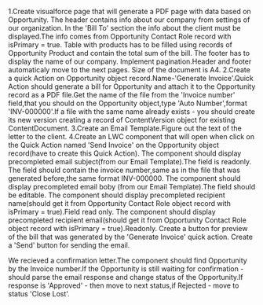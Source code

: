  1.Create visualforce page that will generate a PDF page with data based on Opportunity.
The header contains info about our company from settings of our organization.
In the 'Bill To' section the info about the client must be displayed.The info comes from Opportunity Contact Role 
record with isPrimary = true.
Table with products has to be filled using records of Opportunity Product and contain the total sum of the bill.
The footer has to display the name of our company.
Implement pagination.Header and footer automaticaly move to the next pages.
Size of the document is A4.
 2.Create a quick Action on Opportunity object record.Name-'Generate Invoice'.Quick Action should generate a bill 
for Opportunity and attach it to the Opportunity record as a PDF file.Get the name of the file from the 'Invoice 
number' field,that you should on the Opportunity object,type 'Auto Number',format 'INV-000000'.If a file with the same name 
already exists - you should create its new version creating a record of ContentVersion object for existing 
ContentDocument.
 3.Create an Email Template.Figure out the text of the letter to the client.
 4.Create an LWC component that will open when click on the Quick Action named 'Send Invoice' on the Opportunity object
 record(have to create this Quick Action).
    The component should display precompleted email subject(from our Email Template).The field is readonly.
    The field should contain the invoice number,same as in the file that was generated before,the same format
    INV-000000.
    The component should display precompleted email boby (from our Email Template).The field should be editable.
    The component should display precompleted recipient name(should get it from Opportunity Contact Role object
    record with isPrimary = true).Field read only.
    The component should display precompleted recipient email(should get it from Opportunity Contact Role object
    record with isPrimary = true).Readonly.
    Create a button for preview of the bill that was generated by the 'Generate Invoice' quick action.
    Create a 'Send' button for sending the email.
    
    
    
  We recieved a confirmation letter.The component should find Opportunity by the Invoice number.If the Opportunity
  is still waiting for confirmation - should parse the email response and change status of the Opportunity.If response 
  is 'Approved' - then move to next status,if Rejected - move to status 'Close Lost'.
    



